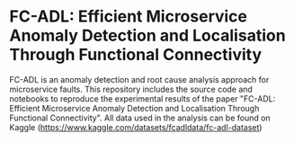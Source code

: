 # FC-ADL: Efficient Microservice Anomaly Detection and Localisation Through Functional Connectivity

FC-ADL is an anomaly detection and root cause analysis approach for microservice faults. This repository includes the source code and notebooks to reproduce the experimental results of the paper "FC-ADL: Efficient Microservice Anomaly Detection and Localisation Through Functional Connectivity". All data used in the analysis can be found on Kaggle (https://www.kaggle.com/datasets/fcadldata/fc-adl-dataset)
